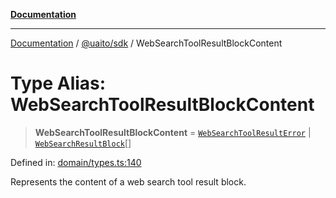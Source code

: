 [**Documentation**](../../../README.md)

***

[Documentation](../../../README.md) / [@uaito/sdk](../README.md) / WebSearchToolResultBlockContent

# Type Alias: WebSearchToolResultBlockContent

> **WebSearchToolResultBlockContent** = [`WebSearchToolResultError`](../interfaces/WebSearchToolResultError.md) \| [`WebSearchResultBlock`](../interfaces/WebSearchResultBlock.md)[]

Defined in: [domain/types.ts:140](https://github.com/elribonazo/uaito/blob/c5e0764fa2080732da4f0526013c776c67e45bf1/packages/sdk/src/domain/types.ts#L140)

Represents the content of a web search tool result block.
